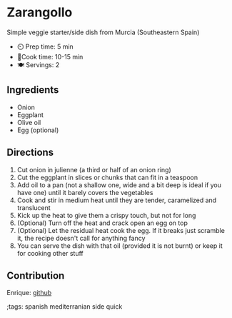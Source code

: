# Zarangollo

Simple veggie starter/side dish from Murcia (Southeastern Spain)

- ⏲️ Prep time: 5 min
- 🍳Cook time: 10-15 min
- 🍽️ Servings: 2

## Ingredients

- Onion
- Eggplant
- Olive oil
- Egg (optional)

## Directions

1. Cut onion in julienne (a third or half of an onion ring)
2. Cut the eggplant in slices or chunks that can fit in a teaspoon
3. Add oil to a pan (not a shallow one, wide and a bit deep is ideal if you have one) until it barely covers the vegetables
4. Cook and stir in medium heat until they are tender, caramelized and translucent
5. Kick up the heat to give them a crispy touch, but not for long
6. (Optional) Turn off the heat and crack open an egg on top
7. (Optional) Let the residual heat cook the egg. If it breaks just scramble it, the recipe doesn't call for anything fancy
8. You can serve the dish with that oil (provided it is not burnt) or keep it for cooking other stuff

## Contribution

Enrique: [github](https://github.com/enrique95)

;tags: spanish mediterranian side quick
